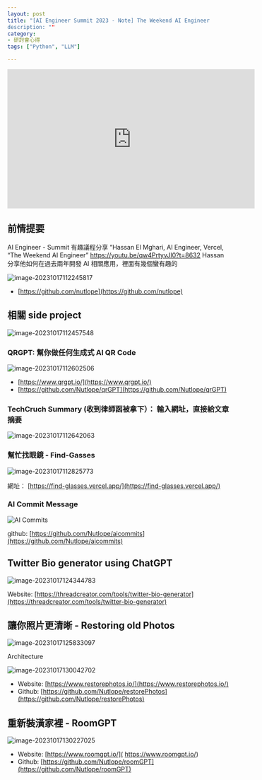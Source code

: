 ```yaml
---
layout: post
title: "[AI Engineer Summit 2023 - Note] The Weekend AI Engineer
description: ""
category: 
- 研討會心得
tags: ["Python", "LLM"]

---
```




<iframe width="560" height="315" src="https://www.youtube.com/embed/qw4PrtyvJI0?si=tMzTzc0QHt9iroS5&amp;start=8275" title="YouTube video player" frameborder="0" allow="accelerometer; autoplay; clipboard-write; encrypted-media; gyroscope; picture-in-picture; web-share" allowfullscreen></iframe>



## 前情提要

AI Engineer - Summit 有趣議程分享
“Hassan El Mghari, AI Engineer, Vercel, “The Weekend AI Engineer”
https://youtu.be/qw4PrtyvJI0?t=8632
Hassan 分享他如何在過去兩年開發 AI 相關應用，裡面有幾個蠻有趣的



![image-20231017112245817](../images/2022/image-20231017112245817.png)

- [https://github.com/nutlope](https://github.com/nutlope)

  

## 相關 side project

![image-20231017112457548](../images/2022/image-20231017112457548.png)

### QRGPT:  幫你做任何生成式 AI QR Code

![image-20231017112602506](../images/2022/image-20231017112602506.png)

- [https://www.qrgpt.io/](https://www.qrgpt.io/)
- [https://github.com/Nutlope/qrGPT](https://github.com/Nutlope/qrGPT)



### TechCruch Summary (收到律師函被拿下）： 輸入網址，直接給文章摘要

![image-20231017112642063](../images/2022/image-20231017112642063.png)



### 幫忙找眼鏡 - Find-Gasses 

![image-20231017112825773](../images/2022/image-20231017112825773.png)

網址： [https://find-glasses.vercel.app/](https://find-glasses.vercel.app/)

### AI Commit Message 

![AI Commits](../images/2022/screenshot.png)



github: [https://github.com/Nutlope/aicommits](https://github.com/Nutlope/aicommits)



## Twitter Bio generator using ChatGPT

![image-20231017124344783](../images/2022/image-20231017124344783.png)

Website: [https://threadcreator.com/tools/twitter-bio-generator](https://threadcreator.com/tools/twitter-bio-generator)



## 讓你照片更清晰 - Restoring old Photos

![image-20231017125833097](../images/2022/image-20231017125833097.png)

Architecture

![image-20231017130042702](../images/2022/image-20231017130042702.png)

- Website: [https://www.restorephotos.io/](https://www.restorephotos.io/)
- Github: [https://github.com/Nutlope/restorePhotos](https://github.com/Nutlope/restorePhotos)



 

## 重新裝潢家裡 - RoomGPT 

![image-20231017130227025](../images/2022/image-20231017130227025.png)

- Website: [https://www.roomgpt.io/]( https://www.roomgpt.io/)
- Github: [https://github.com/Nutlope/roomGPT](https://github.com/Nutlope/roomGPT)



